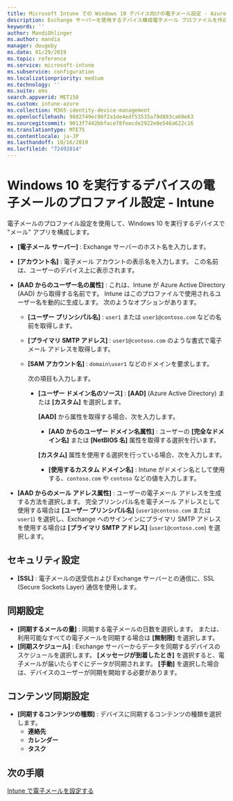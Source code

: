 ```yaml
---
title: Microsoft Intune での Windows 10 デバイス向けの電子メール設定 - Azure | Microsoft Docs
description: Exchange サーバーを使用するデバイス構成電子メール プロファイルを作成し、Azure Active Directory から属性を取得します。 SSL を有効にして、Microsoft Intune を使用して Windows 10 で電子メールとスケジュールを同期することもできます。
keywords: ''
author: MandiOhlinger
ms.author: mandia
manager: dougeby
ms.date: 01/29/2019
ms.topic: reference
ms.service: microsoft-intune
ms.subservice: configuration
ms.localizationpriority: medium
ms.technology: ''
ms.suite: ems
search.appverid: MET150
ms.custom: intune-azure
ms.collection: M365-identity-device-management
ms.openlocfilehash: 9882749ec90f2a1de4edf53535a79d893ca60e63
ms.sourcegitcommit: 9013f7442bbface78feecde2922e8e546a622c16
ms.translationtype: MTE75
ms.contentlocale: ja-JP
ms.lasthandoff: 10/16/2019
ms.locfileid: "72492814"
---
```

# <a name="email-profile-settings-for-devices-running-windows-10---intune"></a>Windows 10 を実行するデバイスの電子メールのプロファイル設定 - Intune

電子メールのプロファイル設定を使用して、Windows 10 を実行するデバイスで "メール" アプリを構成します。

- **[電子メール サーバー]** : Exchange サーバーのホスト名を入力します。
- **[アカウント名]** : 電子メール アカウントの表示名を入力します。 この名前は、ユーザーのデバイス上に表示されます。
- **[AAD からのユーザー名の属性]** : これは、Intune が Azure Active Directory (AAD) から取得する名前です。 Intune はこのプロファイルで使用されるユーザー名を動的に生成します。 次のようなオプションがあります。
  - **[ユーザー プリンシパル名]** : `user1` または `user1@contoso.com` などの名前を取得します。
  - **[プライマリ SMTP アドレス]** : `user1@contoso.com` のような書式で電子メール アドレスを取得します。
  - **[SAM アカウント名]** : `domain\user1` などのドメインを要求します。

    次の項目も入力します。  
    - **[ユーザー ドメイン名のソース]** : **[AAD]** (Azure Active Directory) または **[カスタム]** を選択します。

      **[AAD]** から属性を取得する場合、次を入力します。
      - **[AAD からのユーザー ドメイン名属性]** : ユーザーの **[完全なドメイン名]** または **[NetBIOS 名]** 属性を取得する選択を行います。

      **[カスタム]** 属性を使用する選択を行っている場合、次を入力します。
      - **[使用するカスタム ドメイン名]** : Intune がドメイン名として使用する、`contoso.com` や `contoso` などの値を入力します。

- **[AAD からのメール アドレス属性]** : ユーザーの電子メール アドレスを生成する方法を選択します。 完全プリンシパル名を電子メール アドレスとして使用する場合は **[ユーザー プリンシパル名]** (`user1@contoso.com` または `user1`) を選択し、Exchange へのサインインにプライマリ SMTP アドレスを使用する場合は **[プライマリ SMTP アドレス]** (`user1@contoso.com`) を選択します。

## <a name="security-settings"></a>セキュリティ設定

- **[SSL]** : 電子メールの送受信および Exchange サーバーとの通信に、SSL (Secure Sockets Layer) 通信を使用します。

## <a name="synchronization-settings"></a>同期設定

- **[同期するメールの量]** : 同期する電子メールの日数を選択します。 または、利用可能なすべての電子メールを同期する場合は **[無制限]** を選択します。
- **[同期スケジュール]** : Exchange サーバーからデータを同期するデバイスのスケジュールを選択します。 **[メッセージが到着したとき]** を選択すると、電子メールが届いたらすぐにデータが同期されます。 **[手動]** を選択した場合は、デバイスのユーザーが同期を開始する必要があります。

## <a name="content-sync-settings"></a>コンテンツ同期設定

- **[同期するコンテンツの種類]** : デバイスに同期するコンテンツの種類を選択します。
  - **連絡先**
  - **カレンダー**
  - **タスク**

## <a name="next-steps"></a>次の手順
[Intune で電子メールを設定する](../email-settings-configure.md)

